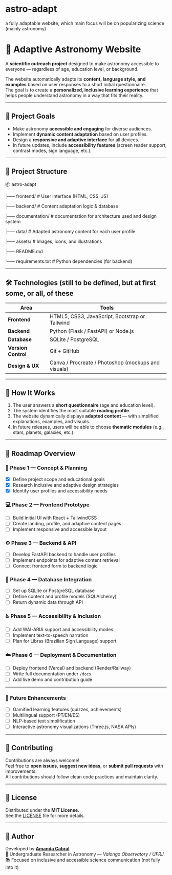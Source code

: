 # astro-adapt
a fully adaptable website, which main focus will be on popularizing science (mainly astronomy)

# 🌌 Adaptive Astronomy Website

A **scientific outreach project** designed to make astronomy accessible to everyone — regardless of age, education level, or background.  

The website automatically adapts its **content, language style, and examples** based on user responses to a short initial questionnaire.  
The goal is to create a **personalized, inclusive learning experience** that helps people understand astronomy in a way that fits their reality.

---

## 🚀 Project Goals

- Make astronomy **accessible and engaging** for diverse audiences.  
- Implement **dynamic content adaptation** based on user profiles.  
- Design a **responsive and adaptive interface** for all devices.  
- In future updates, include **accessibility features** (screen reader support, contrast modes, sign language, etc.).

---

## 🧠 Project Structure

📦 astro-adapt

├── frontend/ # User interface (HTML, CSS, JS)

├── backend/ # Content adaptation logic & database

├── documentation/ # documentation for architecture used and design system

├── data/ # Adapted astronomy content for each user profile

├── assets/ # Images, icons, and illustrations

├── README.md

└── requirements.txt # Python dependencies (for backend)



---

## 🛠️ Technologies (still to be defined, but at first some, or all, of these

| Area | Tools |
|------|-------|
| **Frontend** | HTML5, CSS3, JavaScript, Bootstrap or Tailwind |
| **Backend** | Python (Flask / FastAPI) or Node.js |
| **Database** | SQLite / PostgreSQL |
| **Version Control** | Git + GitHub |
| **Design & UX** | Canva / Procreate / Photoshop (mockups and visuals) |

---

## 🔄 How It Works

1. The user answers a **short questionnaire** (age and education level).  
2. The system identifies the most suitable **reading profile**.  
3. The website dynamically displays **adapted content** — with simplified explanations, examples, and visuals.  
4. In future releases, users will be able to choose **thematic modules** (e.g., stars, planets, galaxies, etc.).

---

## 🧭 Roadmap Overview

### 🚀 Phase 1 — Concept & Planning
- [x] Define project scope and educational goals  
- [x] Research inclusive and adaptive design strategies  
- [x] Identify user profiles and accessibility needs  

### 💻 Phase 2 — Frontend Prototype
- [ ] Build initial UI with React + TailwindCSS  
- [ ] Create landing, profile, and adaptive content pages  
- [ ] Implement responsive and accessible layout  

### ⚙️ Phase 3 — Backend & API
- [ ] Develop FastAPI backend to handle user profiles  
- [ ] Implement endpoints for adaptive content retrieval  
- [ ] Connect frontend form to backend logic  

### 🧠 Phase 4 — Database Integration
- [ ] Set up SQLite or PostgreSQL database  
- [ ] Define content and profile models (SQLAlchemy)  
- [ ] Return dynamic data through API  

### ♿ Phase 5 — Accessibility & Inclusion
- [ ] Add WAI-ARIA support and accessibility modes  
- [ ] Implement text-to-speech narration  
- [ ] Plan for Libras (Brazilian Sign Language) support  

### ☁️ Phase 6 — Deployment & Documentation
- [ ] Deploy frontend (Vercel) and backend (Render/Railway)  
- [ ] Write full documentation under `/docs`  
- [ ] Add live demo and contribution guide  

---

### 🧩 Future Enhancements
- [ ] Gamified learning features (quizzes, achievements)  
- [ ] Multilingual support (PT/EN/ES)  
- [ ] NLP-based text simplification  
- [ ] Interactive astronomy visualizations (Three.js, NASA APIs)

---

## 🤝 Contributing

Contributions are always welcome!  
Feel free to **open issues**, **suggest new ideas**, or **submit pull requests** with improvements.  
All contributions should follow clean code practices and maintain clarity.

---

## 📜 License

Distributed under the **MIT License**.  
See the [LICENSE](./LICENSE) file for more details.

---

## 🌌 Author

Developed by **[Amanda Cabral](https://github.com/cosmic-axolotl)**  
💫 Undergraduate Researcher in Astronomy — *Valongo Observatory / UFRJ*  
📚 Focused on inclusive and accessible science communication (not fully into it)
